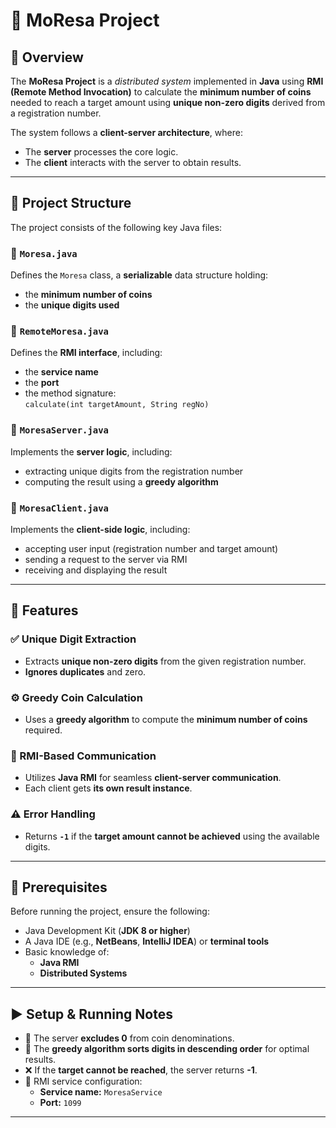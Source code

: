 # 🔷 MoResa Project

## 📌 Overview

The **MoResa Project** is a *distributed system* implemented in **Java** using **RMI (Remote Method Invocation)** to calculate the **minimum number of coins** needed to reach a target amount using **unique non-zero digits** derived from a registration number.

The system follows a **client-server architecture**, where:

- The **server** processes the core logic.
- The **client** interacts with the server to obtain results.

---

## 📂 Project Structure

The project consists of the following key Java files:

### 🔹 `Moresa.java`
Defines the `Moresa` class, a **serializable** data structure holding:
- the **minimum number of coins**
- the **unique digits used**

### 🔹 `RemoteMoresa.java`
Defines the **RMI interface**, including:
- the **service name**
- the **port**
- the method signature:  
  `calculate(int targetAmount, String regNo)`

### 🔹 `MoresaServer.java`
Implements the **server logic**, including:
- extracting unique digits from the registration number
- computing the result using a **greedy algorithm**

### 🔹 `MoresaClient.java`
Implements the **client-side logic**, including:
- accepting user input (registration number and target amount)
- sending a request to the server via RMI
- receiving and displaying the result

---

## 🌟 Features

### ✅ Unique Digit Extraction
- Extracts **unique non-zero digits** from the given registration number.
- **Ignores duplicates** and zero.

### ⚙️ Greedy Coin Calculation
- Uses a **greedy algorithm** to compute the **minimum number of coins** required.

### 🔗 RMI-Based Communication
- Utilizes **Java RMI** for seamless **client-server communication**.
- Each client gets **its own result instance**.

### ⚠️ Error Handling
- Returns **`-1`** if the **target amount cannot be achieved** using the available digits.

---

## 🧰 Prerequisites

Before running the project, ensure the following:

- Java Development Kit (**JDK 8 or higher**)
- A Java IDE (e.g., **NetBeans**, **IntelliJ IDEA**) or **terminal tools**
- Basic knowledge of:
  - **Java RMI**
  - **Distributed Systems**

---

## ▶️ Setup & Running Notes

- 🚫 The server **excludes 0** from coin denominations.
- 🔽 The **greedy algorithm sorts digits in descending order** for optimal results.
- ❌ If the **target cannot be reached**, the server returns **-1**.
- 📡 RMI service configuration:
  - **Service name:** `MoresaService`
  - **Port:** `1099`

---

